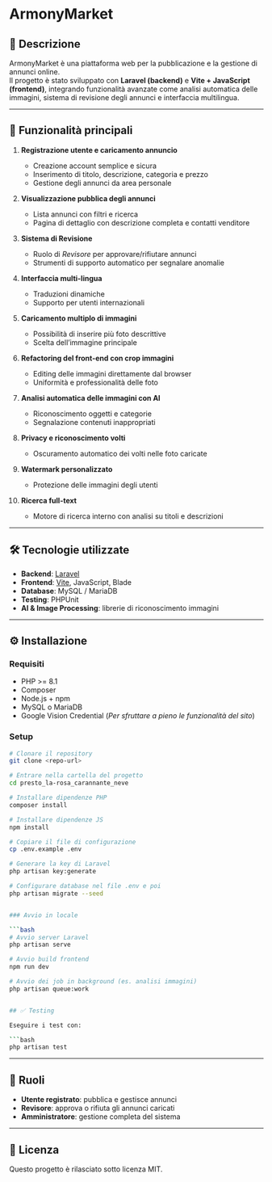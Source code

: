 # ArmonyMarket 

## 📌 Descrizione  
ArmonyMarket è una piattaforma web per la pubblicazione e la gestione di annunci online.  
Il progetto è stato sviluppato con **Laravel (backend)** e **Vite + JavaScript (frontend)**, integrando funzionalità avanzate come analisi automatica delle immagini, sistema di revisione degli annunci e interfaccia multilingua.  

---

## 🚀 Funzionalità principali  

1. **Registrazione utente e caricamento annuncio**  
   - Creazione account semplice e sicura  
   - Inserimento di titolo, descrizione, categoria e prezzo  
   - Gestione degli annunci da area personale  

2. **Visualizzazione pubblica degli annunci**  
   - Lista annunci con filtri e ricerca  
   - Pagina di dettaglio con descrizione completa e contatti venditore  

3. **Sistema di Revisione**  
   - Ruolo di *Revisore* per approvare/rifiutare annunci  
   - Strumenti di supporto automatico per segnalare anomalie  

4. **Interfaccia multi-lingua**  
   - Traduzioni dinamiche  
   - Supporto per utenti internazionali  

5. **Caricamento multiplo di immagini**  
   - Possibilità di inserire più foto descrittive  
   - Scelta dell’immagine principale  

6. **Refactoring del front-end con crop immagini**  
   - Editing delle immagini direttamente dal browser  
   - Uniformità e professionalità delle foto  

7. **Analisi automatica delle immagini con AI**  
   - Riconoscimento oggetti e categorie  
   - Segnalazione contenuti inappropriati  

8. **Privacy e riconoscimento volti**  
   - Oscuramento automatico dei volti nelle foto caricate  

9. **Watermark personalizzato**  
   - Protezione delle immagini degli utenti  

10. **Ricerca full-text**  
    - Motore di ricerca interno con analisi su titoli e descrizioni  

---

## 🛠️ Tecnologie utilizzate  

- **Backend**: [Laravel](https://laravel.com/)  
- **Frontend**: [Vite](https://vitejs.dev/), JavaScript, Blade  
- **Database**: MySQL / MariaDB  
- **Testing**: PHPUnit  
- **AI & Image Processing**: librerie di riconoscimento immagini  

---

## ⚙️ Installazione  

### Requisiti  
- PHP >= 8.1  
- Composer  
- Node.js + npm  
- MySQL o MariaDB
- Google Vision Credential (*Per sfruttare a pieno le funzionalità del sito*)

### Setup  

```bash
# Clonare il repository
git clone <repo-url>

# Entrare nella cartella del progetto
cd presto_la-rosa_carannante_neve

# Installare dipendenze PHP
composer install

# Installare dipendenze JS
npm install

# Copiare il file di configurazione
cp .env.example .env

# Generare la key di Laravel
php artisan key:generate

# Configurare database nel file .env e poi
php artisan migrate --seed


### Avvio in locale  

```bash
# Avvio server Laravel
php artisan serve

# Avvio build frontend
npm run dev

# Avvio dei job in background (es. analisi immagini)
php artisan queue:work


## ✅ Testing  

Eseguire i test con:  

```bash
php artisan test
```

---

## 👥 Ruoli  

- **Utente registrato**: pubblica e gestisce annunci  
- **Revisore**: approva o rifiuta gli annunci caricati  
- **Amministratore**: gestione completa del sistema  

---

## 📄 Licenza  
Questo progetto è rilasciato sotto licenza MIT.  
